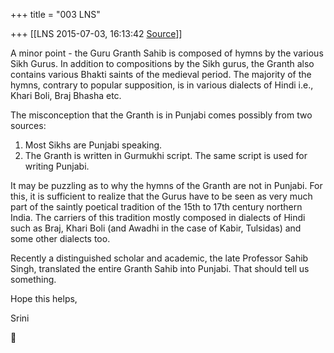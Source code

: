 +++
title = "003 LNS"

+++
[[LNS	2015-07-03, 16:13:42 [Source](https://groups.google.com/g/samskrita/c/AUjlAn7VBVs)]]



A minor point - the Guru Granth Sahib is composed of hymns by the various Sikh Gurus. In addition to compositions by the Sikh gurus, the Granth also contains various Bhakti saints of the medieval period. The majority of the hymns, contrary to popular supposition, is in various dialects of Hindi i.e., Khari Boli, Braj Bhasha etc.  
  
The misconception that the Granth is in Punjabi comes possibly from two sources:  
  
1. Most Sikhs are Punjabi speaking.  
2. The Granth is written in Gurmukhi script. The same script is used for writing Punjabi.  
  
It may be puzzling as to why the hymns of the Granth are not in Punjabi. For this, it is sufficient to realize that the Gurus have to be seen as very much part of the saintly poetical tradition of the 15th to 17th century northern India. The carriers of this tradition mostly composed in dialects of Hindi such as Braj, Khari Boli (and Awadhi in the case of Kabir, Tulsidas) and some other dialects too.  
  
Recently a distinguished scholar and academic, the late Professor Sahib Singh, translated the entire Granth Sahib into Punjabi. That should tell us something.  
  
Hope this helps,  
  
Srini



